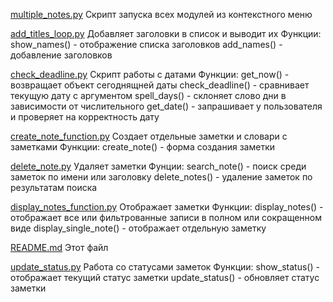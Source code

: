 [multiple_notes.py](multiple_notes.py)
Скрипт запуска всех модулей из контекстного меню


[add_titles_loop.py](add_titles_loop.py)
Добавляет заголовки в список и выводит их
Функции:
    show_names() - отображение списка заголовков
    add_names() - добавление заголовков


[check_deadline.py](check_deadline.py)
Скрипт работы с датами
Функции:
    get_now() - возвращает объект сегоднящней даты
    check_deadline() - сравнивает текущую дату с аргументом
    spell_days() - склоняет слово дни в зависимости от числительного
    get_date() - запрашивает у пользователя и проверяет на корректность дату
    

[create_note_function.py](create_note_function.py)
Создает отдельные заметки и словари с заметками
Функции:
    create_note() - форма создания заметки

[delete_note.py](delete_note.py)
Удаляет заметки
Фунции:
    search_note() - поиск среди заметок по имени или заголовку
    delete_notes() - удаление заметок по результатам поиска

[display_notes_function.py](display_notes_function.py)
Отображает заметки
Функции:
    display_notes() -   отображает все или фильтрованные записи в полном 
                        или сокращенном виде
    display_single_note() - отображает отдельную заметку


[README.md](README.md)
Этот файл

[update_status.py](update_status.py)
Работа со статусами заметок
Функции:
    show_status() - отображает текущий статус заметки
    update_status() - обновляет статус заметки